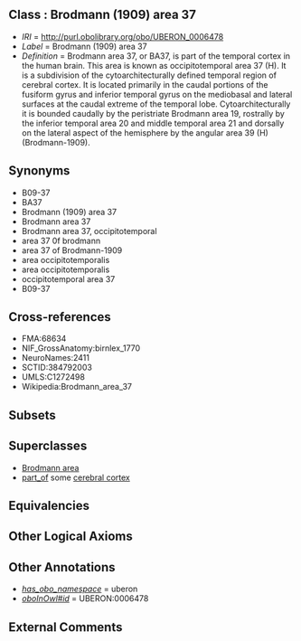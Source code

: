 
## Class : Brodmann (1909) area 37

 * *IRI* = http://purl.obolibrary.org/obo/UBERON_0006478
 * *Label* = Brodmann (1909) area 37
 * *Definition* = Brodmann area 37, or BA37, is part of the temporal cortex in the human brain. This area is known as occipitotemporal area 37 (H). It is a subdivision of the cytoarchitecturally defined temporal region of cerebral cortex. It is located primarily in the caudal portions of the fusiform gyrus and inferior temporal gyrus on the mediobasal and lateral surfaces at the caudal extreme of the temporal lobe. Cytoarchitecturally it is bounded caudally by the peristriate Brodmann area 19, rostrally by the inferior temporal area 20 and middle temporal area 21 and dorsally on the lateral aspect of the hemisphere by the angular area 39 (H) (Brodmann-1909).

## Synonyms

 * B09-37
 * BA37
 * Brodmann (1909) area 37
 * Brodmann area 37
 * Brodmann area 37, occipitotemporal
 * area 37 0f brodmann
 * area 37 of Brodmann-1909
 * area occipitotemporalis
 * area occipitotemporalis
 * occipitotemporal area 37
 * B09-37

## Cross-references

 * FMA:68634
 * NIF_GrossAnatomy:birnlex_1770
 * NeuroNames:2411
 * SCTID:384792003
 * UMLS:C1272498
 * Wikipedia:Brodmann_area_37

## Subsets


## Superclasses

 * [Brodmann area](../../UBERON/29/UBERON_0013529.md)
 * [part_of](../../BFO/50/BFO_0000050.md) some [cerebral cortex](../../UBERON/56/UBERON_0000956.md)

## Equivalencies


## Other Logical Axioms


## Other Annotations

 * *[has_obo_namespace](../../ce/oboInOwl#hasOBONamespace.md)* = uberon
 * *[oboInOwl#id](../../id/oboInOwl#id.md)* = UBERON:0006478

## External Comments

